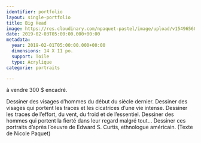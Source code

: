 ```yaml
---
identifier: portfolio
layout: single-portfolio
title: Big Head
image: https://res.cloudinary.com/npaquet-pastel/image/upload/v1549656897/DSC09527%20%287%29.jpg
date: 2019-02-03T05:00:00.000+00:00
metadata:
  year: 2019-02-01T05:00:00.000+00:00
  dimensions: 14 X 11 po.
  support: Toile
  type: Acrylique
categorie: portraits

---
```

à vendre 300 $ encadré.

Dessiner des visages d’hommes du début du siècle dernier. Dessiner des visages qui portent les traces et les cicatrices d’une vie intense. Dessiner les traces de l’effort, du vent, du froid et de l’essentiel. Dessiner des hommes qui portent la fierté dans leur regard malgré tout… Dessiner ces portraits d’après l’oeuvre de Edward S. Curtis, ethnologue américain. (Texte de Nicole Paquet)